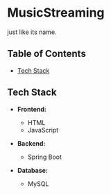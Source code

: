 # MusicStreaming

just like its name.

## Table of Contents

- [Tech Stack](#tech-stack)

## Tech Stack

- **Frontend:**
  - HTML
  - JavaScript
    
- **Backend:**
  - Spring Boot

- **Database:**
  - MySQL

